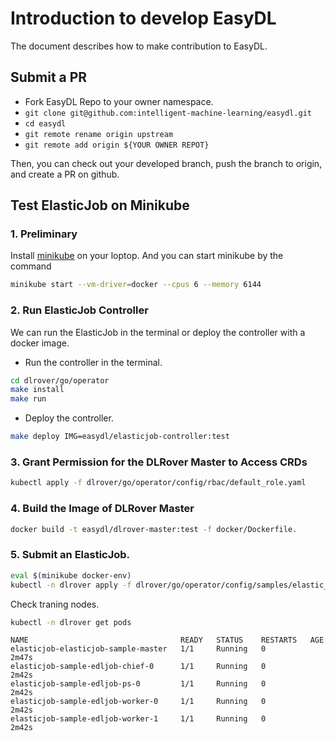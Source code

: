 # Introduction to develop EasyDL

The document describes how to make contribution to EasyDL.

## Submit a PR

- Fork EasyDL Repo to your owner namespace.
- `git clone git@github.com:intelligent-machine-learning/easydl.git`
- `cd easydl`
- `git remote rename origin upstream`
- `git remote add origin ${YOUR OWNER REPOT}`

Then, you can check out your developed branch, push the branch to origin,
and create a PR on github.


## Test ElasticJob on Minikube

### 1. Preliminary

Install [minikube](https://kubernetes.io/docs/tasks/tools/) on your loptop.
And you can start minikube by the command

```bash
minikube start --vm-driver=docker --cpus 6 --memory 6144
```

### 2. Run ElasticJob Controller

We can run the ElasticJob in the terminal or deploy the controller with
a docker image.

- Run the controller in the terminal.

```bash
cd dlrover/go/operator
make install
make run
```

- Deploy the controller.

```bash
make deploy IMG=easydl/elasticjob-controller:test
```

### 3. Grant Permission for the DLRover Master to Access CRDs

```bash
kubectl apply -f dlrover/go/operator/config/rbac/default_role.yaml 
```

### 4. Build the Image of DLRover Master

```bash
docker build -t easydl/dlrover-master:test -f docker/Dockerfile.
```

### 5. Submit an ElasticJob.

```bash
eval $(minikube docker-env)
kubectl -n dlrover apply -f dlrover/go/operator/config/samples/elastic_v1alpha1_elasticjob.yaml
```

Check traning nodes.

```bash
kubectl -n dlrover get pods
```

```
NAME                                  READY   STATUS    RESTARTS   AGE
elasticjob-elasticjob-sample-master   1/1     Running   0          2m47s
elasticjob-sample-edljob-chief-0      1/1     Running   0          2m42s
elasticjob-sample-edljob-ps-0         1/1     Running   0          2m42s
elasticjob-sample-edljob-worker-0     1/1     Running   0          2m42s
elasticjob-sample-edljob-worker-1     1/1     Running   0          2m42s
```